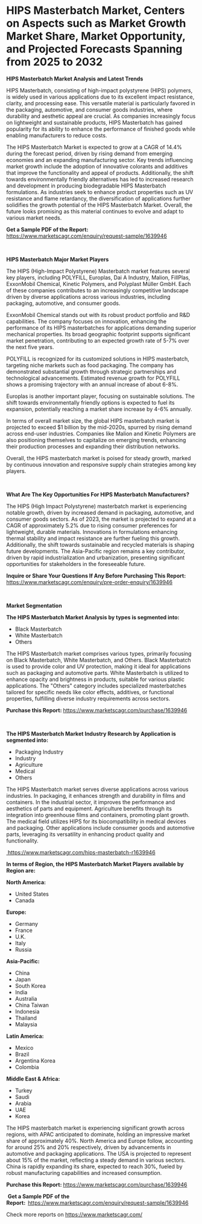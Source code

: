 <p><h1>HIPS Masterbatch Market, Centers on Aspects such as Market Growth Market Share, Market Opportunity, and Projected Forecasts Spanning from 2025 to 2032</h1></p><p><strong>HIPS Masterbatch Market Analysis and Latest Trends</strong></p>
<p><p>HIPS Masterbatch, consisting of high-impact polystyrene (HIPS) polymers, is widely used in various applications due to its excellent impact resistance, clarity, and processing ease. This versatile material is particularly favored in the packaging, automotive, and consumer goods industries, where durability and aesthetic appeal are crucial. As companies increasingly focus on lightweight and sustainable products, HIPS Masterbatch has gained popularity for its ability to enhance the performance of finished goods while enabling manufacturers to reduce costs.</p><p>The HIPS Masterbatch Market is expected to grow at a CAGR of 14.4% during the forecast period, driven by rising demand from emerging economies and an expanding manufacturing sector. Key trends influencing market growth include the adoption of innovative colorants and additives that improve the functionality and appeal of products. Additionally, the shift towards environmentally friendly alternatives has led to increased research and development in producing biodegradable HIPS Masterbatch formulations. As industries seek to enhance product properties such as UV resistance and flame retardancy, the diversification of applications further solidifies the growth potential of the HIPS Masterbatch Market. Overall, the future looks promising as this material continues to evolve and adapt to various market needs.</p></p>
<p><strong>Get a Sample PDF of the Report:&nbsp;</strong> <a href="https://www.marketscagr.com/enquiry/request-sample/1639946?utm_campaign=2635&utm_medium=2&utm_source=Github&utm_content=ia&utm_term=02042025&utm_id=hips-masterbatch">https://www.marketscagr.com/enquiry/request-sample/1639946</a></p>
<p>&nbsp;</p>
<p><strong>HIPS Masterbatch Major Market Players</strong></p>
<p><p>The HIPS (High-Impact Polystyrene) Masterbatch market features several key players, including POLYFILL, Europlas, Dai A Industry, Malion, FillPlas, ExxonMobil Chemical, Kinetic Polymers, and Polyplast Müller GmbH. Each of these companies contributes to an increasingly competitive landscape driven by diverse applications across various industries, including packaging, automotive, and consumer goods.</p><p>ExxonMobil Chemical stands out with its robust product portfolio and R&D capabilities. The company focuses on innovation, enhancing the performance of its HIPS masterbatches for applications demanding superior mechanical properties. Its broad geographic footprint supports significant market penetration, contributing to an expected growth rate of 5-7% over the next five years.</p><p>POLYFILL is recognized for its customized solutions in HIPS masterbatch, targeting niche markets such as food packaging. The company has demonstrated substantial growth through strategic partnerships and technological advancements. Estimated revenue growth for POLYFILL shows a promising trajectory with an annual increase of about 6-8%.</p><p>Europlas is another important player, focusing on sustainable solutions. The shift towards environmentally friendly options is expected to fuel its expansion, potentially reaching a market share increase by 4-6% annually.</p><p>In terms of overall market size, the global HIPS masterbatch market is projected to exceed $1 billion by the mid-2020s, spurred by rising demand across end-user industries. Companies like Malion and Kinetic Polymers are also positioning themselves to capitalize on emerging trends, enhancing their production processes and expanding their distribution networks.</p><p>Overall, the HIPS masterbatch market is poised for steady growth, marked by continuous innovation and responsive supply chain strategies among key players.</p></p>
<p>&nbsp;</p>
<p><strong>What Are The Key Opportunities For HIPS Masterbatch Manufacturers?</strong></p>
<p><p>The HIPS (High Impact Polystyrene) masterbatch market is experiencing notable growth, driven by increased demand in packaging, automotive, and consumer goods sectors. As of 2023, the market is projected to expand at a CAGR of approximately 5.2% due to rising consumer preferences for lightweight, durable materials. Innovations in formulations enhancing thermal stability and impact resistance are further fueling this growth. Additionally, the shift towards sustainable and recycled materials is shaping future developments. The Asia-Pacific region remains a key contributor, driven by rapid industrialization and urbanization, presenting significant opportunities for stakeholders in the foreseeable future.</p></p>
<p><strong>Inquire or Share Your Questions If Any Before Purchasing This Report:</strong> <a href="https://www.marketscagr.com/enquiry/pre-order-enquiry/1639946?utm_campaign=2635&utm_medium=2&utm_source=Github&utm_content=ia&utm_term=02042025&utm_id=hips-masterbatch">https://www.marketscagr.com/enquiry/pre-order-enquiry/1639946</a></p>
<p>&nbsp;</p>
<p><strong>Market Segmentation</strong></p>
<p><strong>The HIPS Masterbatch Market Analysis by types is segmented into:</strong></p>
<p><ul><li>Black Masterbatch</li><li>White Masterbatch</li><li>Others</li></ul></p>
<p><p>The HIPS Masterbatch market comprises various types, primarily focusing on Black Masterbatch, White Masterbatch, and Others. Black Masterbatch is used to provide color and UV protection, making it ideal for applications such as packaging and automotive parts. White Masterbatch is utilized to enhance opacity and brightness in products, suitable for various plastic applications. The "Others" category includes specialized masterbatches tailored for specific needs like color effects, additives, or functional properties, fulfilling diverse industry requirements across sectors.</p></p>
<p><strong>Purchase this Report:&nbsp;</strong><a href="https://www.marketscagr.com/purchase/1639946?utm_campaign=2635&utm_medium=2&utm_source=Github&utm_content=ia&utm_term=02042025&utm_id=hips-masterbatch">https://www.marketscagr.com/purchase/1639946</a></p>
<p>&nbsp;</p>
<p><strong>The HIPS Masterbatch Market Industry Research by Application is segmented into:</strong></p>
<p><ul><li>Packaging Industry</li><li>Industry</li><li>Agriculture</li><li>Medical</li><li>Others</li></ul></p>
<p><p>The HIPS Masterbatch market serves diverse applications across various industries. In packaging, it enhances strength and durability in films and containers. In the industrial sector, it improves the performance and aesthetics of parts and equipment. Agriculture benefits through its integration into greenhouse films and containers, promoting plant growth. The medical field utilizes HIPS for its biocompatibility in medical devices and packaging. Other applications include consumer goods and automotive parts, leveraging its versatility in enhancing product quality and functionality.</p></p>
<p><a href="https://www.marketscagr.com/hips-masterbatch-r1639946?utm_campaign=2635&utm_medium=2&utm_source=Github&utm_content=ia&utm_term=02042025&utm_id=hips-masterbatch">&nbsp;https://www.marketscagr.com/hips-masterbatch-r1639946</a></p>
<p><strong>In terms of Region, the HIPS Masterbatch Market Players available by Region are:</strong></p>
<p>
    <p> <strong> North America: </strong>
        <ul>
            <li>United States</li>
            <li>Canada</li>
        </ul>
        </p> 
    <p> <strong> Europe: </strong>
        <ul>
            <li>Germany</li>
            <li>France</li>
            <li>U.K.</li>
            <li>Italy</li>
            <li>Russia</li>
        </ul>
        </p> 
    <p> <strong> Asia-Pacific: </strong>
        <ul>
            <li>China</li>
            <li>Japan</li>
            <li>South Korea</li>
            <li>India</li>
            <li>Australia</li>
            <li>China Taiwan</li>
            <li>Indonesia</li>
            <li>Thailand</li>
            <li>Malaysia</li>
        </ul>
        </p> 
    <p> <strong> Latin America: </strong>
        <ul>
            <li>Mexico</li>
            <li>Brazil</li>
            <li>Argentina Korea</li>
            <li>Colombia</li>
        </ul>
        </p> 
    <p> <strong> Middle East & Africa: </strong>
        <ul>
            <li>Turkey</li>
            <li>Saudi</li>
            <li>Arabia</li>
            <li>UAE</li>
            <li>Korea</li>
        </ul>
    </p>
    </p>
<p><p>The HIPS masterbatch market is experiencing significant growth across regions, with APAC anticipated to dominate, holding an impressive market share of approximately 40%. North America and Europe follow, accounting for around 25% and 20% respectively, driven by advancements in automotive and packaging applications. The USA is projected to represent about 15% of the market, reflecting a steady demand in various sectors. China is rapidly expanding its share, expected to reach 30%, fueled by robust manufacturing capabilities and increased consumption.</p></p>
<p><strong>Purchase this Report: </strong><a href="https://www.marketscagr.com/purchase/1639946?utm_campaign=2635&utm_medium=2&utm_source=Github&utm_content=ia&utm_term=02042025&utm_id=hips-masterbatch">https://www.marketscagr.com/purchase/1639946</a></p>
<p>&nbsp;<strong>Get a Sample PDF of the Report:&nbsp;&nbsp;</strong><a href="https://www.marketscagr.com/enquiry/request-sample/1639946?utm_campaign=2635&utm_medium=2&utm_source=Github&utm_content=ia&utm_term=02042025&utm_id=hips-masterbatch">https://www.marketscagr.com/enquiry/request-sample/1639946</a></p>
<p><strong></strong></p>
<p>Check more reports on <a href="https://www.marketscagr.com/?utm_campaign=2635&utm_medium=2&utm_source=Github&utm_content=ia&utm_term=02042025&utm_id=hips-masterbatch">https://www.marketscagr.com/</a></p>